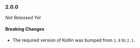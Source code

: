 ### 2.0.0

_Not Released Yet_

#### Breaking Changes

- The required version of Kotlin was bumped from `1.9` to `2.1`.